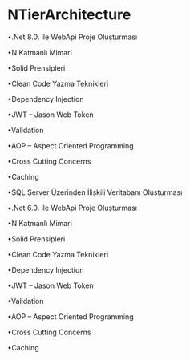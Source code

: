 # NTierArchitecture

•.Net 8.0. ile WebApi Proje Oluşturması

•N Katmanlı Mimari

•Solid Prensipleri

•Clean Code Yazma Teknikleri

•Dependency Injection

•JWT – Jason Web Token

•Validation

•AOP – Aspect Oriented Programming

•Cross Cutting Concerns

•Caching

•SQL Server Üzerinden İlişkili Veritabanı Oluşturması

•.Net 6.0. ile WebApi Proje Oluşturması

•N Katmanlı Mimari

•Solid Prensipleri

•Clean Code Yazma Teknikleri

•Dependency Injection

•JWT – Jason Web Token

•Validation

•AOP – Aspect Oriented Programming

•Cross Cutting Concerns

•Caching

